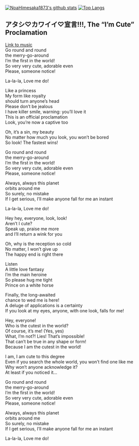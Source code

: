 [![NoaHimesaka1873's github stats](https://github-readme-stats.vercel.app/api?username=NoaHimesaka1873&show_icons=true&hide_border=true&theme=dark)](https://github.com/NoaHimesaka1873)
[![Top Langs](https://github-readme-stats.vercel.app/api/top-langs/?username=NoaHimesaka1873&layout=compact&hide_border=true&theme=dark)](https://github.com/NoaHimesaka1873)

## アタシ♡カワイイ♡宣言!!!, The “I’m Cute” Proclamation
[Link to music](https://www.youtube.com/watch?v=YvHmHadBpi0)  
Go round and round  
the merry-go-around  
I’m the first in the world!  
So very very cute, adorable even  
Please, someone notice!  
  
La-la-la, Love me do!  
  
Like a princess  
My form like royalty  
should turn anyone’s head  
Please don’t be jealous  
I have killer smile, warning: you’ll love it  
This is an official proclamation  
Look, you’re now a captive too  
  
Oh, it’s a sin, my beauty  
No matter how much you look, you won’t be bored  
So look! The fastest wins!  
  
Go round and round  
the merry-go-around  
I’m the first in the world!  
So very very cute, adorable even  
Please, someone notice!  
  
Always, always this planet  
orbits around me  
So surely, no mistake  
If I get serious, I’ll make anyone fall for me an instant  
  
La-la-la, Love me do!  
  
Hey hey, everyone, look, look!  
Aren’t I cute?  
Speak up, praise me more  
and I’ll return a wink for you  
  
Oh, why is the reception so cold  
No matter, I won’t give up  
The happy end is right there  
  
Listen  
A little love fantasy  
I’m the main heroine  
So please hug me tight  
Prince on a white horse  
  
Finally, the long-awaited  
chance to wed me is here!  
A deluge of applications is a certainty  
If you look at my eyes, anyone, with one look, falls for me!  
  
Hey, everyone!  
Who is the cutest in the world?  
Of course, it’s me! (Yes, yes)  
What, I’m not?! Lies! That’s impossible!  
That can’t be true in any shape or form!  
Because I am the cutest in the world!  
  
I am, I am cute to this degree  
Even if you search the whole world, you won’t find one like me  
Why won’t anyone acknowledge it?  
At least if you noticed it…  
  
Go round and round  
the merry-go-around  
I’m the first in the world!  
So very very cute, adorable even  
Please, someone notice!  
  
Always, always this planet  
orbits around me  
So surely, no mistake  
If I get serious, I’ll make anyone fall for me an instant  
  
La-la-la, Love me do!  


